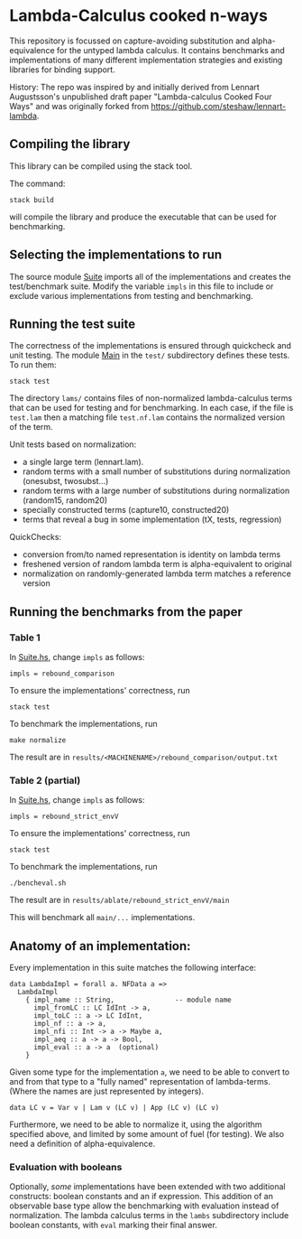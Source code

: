 # Lambda-Calculus cooked **n**-ways

This repository is focussed on capture-avoiding substitution and
alpha-equivalence for the untyped lambda calculus.  It contains benchmarks and
implementations of many different implementation strategies and existing
libraries for binding support.

History: The repo was inspired by and initially derived from Lennart
Augustsson's unpublished draft paper "Lambda-calculus Cooked Four Ways" and was
originally forked from https://github.com/steshaw/lennart-lambda.

## Compiling the library

This library can be compiled using the stack tool.

The command:
```
stack build
```
will compile the library and produce the executable that can be used for
benchmarking.

## Selecting the implementations to run

The source module [Suite](lib/Suite.hs) imports all of the implementations and
creates the test/benchmark suite. Modify the variable `impls` in this file to
include or exclude various implementations from testing and benchmarking.

## Running the test suite

The correctness of the implementations is ensured through quickcheck and unit
testing. The module [Main](test/Main.hs) in the `test/` subdirectory defines
these tests. To run them:

    stack test

The directory `lams/` contains files of non-normalized lambda-calculus terms
that can be used for testing and for benchmarking. In each case, if the file is
`test.lam` then a matching file `test.nf.lam` contains the normalized version of
the term.

Unit tests based on normalization:
- a single large term (lennart.lam).
- random terms with a small number of substitutions during normalization (onesubst, twosubst...)
- random terms with a large number of substitutions during normalization (random15, random20)
- specially constructed terms (capture10, constructed20)
- terms that reveal a bug in some implementation (tX, tests, regression)

QuickChecks:
- conversion from/to named representation is identity on lambda terms
- freshened version of random lambda term is alpha-equivalent to original
- normalization on randomly-generated lambda term matches a reference version

## Running the benchmarks from the paper

### Table 1

In [Suite.hs](lib/Suite.hs), change `impls` as follows:
```
impls = rebound_comparison
```
To ensure the implementations' correctness, run
```
stack test
```
To benchmark the implementations, run
```
make normalize
```
The result are in `results/<MACHINENAME>/rebound_comparison/output.txt`

### Table 2 (partial)

In [Suite.hs](lib/Suite.hs), change `impls` as follows:
```
impls = rebound_strict_envV
```
To ensure the implementations' correctness, run
```
stack test
```
To benchmark the implementations, run
```
./bencheval.sh
```
The result are in `results/ablate/rebound_strict_envV/main`

This will benchmark all `main/...` implementations.

## Anatomy of an implementation:

Every implementation in this suite matches the following interface:
```
data LambdaImpl = forall a. NFData a =>
  LambdaImpl
    { impl_name :: String,               -- module name
      impl_fromLC :: LC IdInt -> a,
      impl_toLC :: a -> LC IdInt,
      impl_nf :: a -> a,
      impl_nfi :: Int -> a -> Maybe a,
      impl_aeq :: a -> a -> Bool,
      impl_eval :: a -> a  (optional)
    }
```
Given some type for the implementation `a`, we need to be able to convert
to and from that type to a "fully named" representation of lambda-terms.
(Where the names are just represented by integers).
```
data LC v = Var v | Lam v (LC v) | App (LC v) (LC v)
```
Furthermore, we need to be able to normalize it, using the algorithm specified
above, and limited by some amount of fuel (for testing). We also need a
definition of alpha-equivalence.

### Evaluation with booleans

Optionally, *some* implementations have been extended with two additional
constructs: boolean constants and an if expression. This addition of an
observable base type allow the benchmarking with evaluation instead of
normalization. The lambda calculus terms in the `lambs` subdirectory include
boolean constants, with `eval` marking their final answer.
